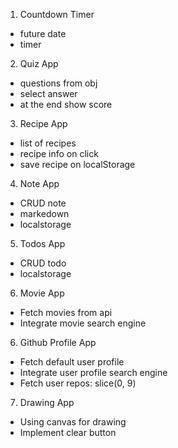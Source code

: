 1. Countdown Timer

- future date
- timer

2. Quiz App

- questions from obj
- select answer
- at the end show score

3. Recipe App

- list of recipes
- recipe info on click
- save recipe on localStorage

4. Note App

- CRUD note
- markedown
- localstorage

5. Todos App

- CRUD todo
- localstorage

6. Movie App

- Fetch movies from api
- Integrate movie search engine

6. Github Profile App

- Fetch default user profile
- Integrate user profile search engine
- Fetch user repos: slice(0, 9)

7. Drawing App

- Using canvas for drawing
- Implement clear button